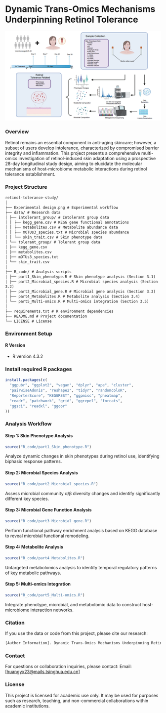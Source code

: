 # Dynamic Trans-Omics Mechanisms Underpinning Retinol Tolerance


![Experimental Design](Experimental%20design.png)


### Overview

Retinol remains an essential component in anti-aging skincare; however, a subset of users develop intolerance, characterized by compromised barrier integrity and inflammation. This project presents a comprehensive multi-omics investigation of retinol-induced skin adaptation using a prospective 28-day longitudinal study design, aiming to elucidate the molecular mechanisms of host-microbiome metabolic interactions during retinol tolerance establishment.

### Project Structure

```plaintext
retinol-tolerance-study/
│
├── Experimental design.png # Experimental workflow
├── data/ # Research data
│ ├── intolerant_group/ # Intolerant group data
│ │ ├── kegg_gene.csv # KEGG gene functional annotations
│ │ ├── metabolites.csv # Metabolite abundance data
│ │ ├── mOTUs3_species.txt # Microbial species abundance
│ │ └── skin_trait.csv # Skin phenotype data
│ └── tolerant_group/ # Tolerant group data
│ ├── kegg_gene.csv
│ ├── metabolites.csv
│ ├── mOTUs3_species.txt
│ └── skin_trait.csv
│
├── R_code/ # Analysis scripts
│ ├── part1_Skin_phenotype.R # Skin phenotype analysis (Section 3.1)
│ ├── part2_Microbial_species.R # Microbial species analysis (Section 3.2)
│ ├── part3_Microbial_gene.R # Microbial gene analysis (Section 3.3)
│ ├── part4_Metabolites.R # Metabolite analysis (Section 3.4)
│ └── part5_Multi-omics.R # Multi-omics integration (Section 3.5)
│
├── requirements.txt # R environment dependencies
├── README.md # Project documentation
└── LICENSE # License
```

### Environment Setup

#### R Version
- R version 4.3.2

### Install required R packages
```r
install.packages(c(
  "ggpubr", "ggplot2", "vegan", "dplyr", "ape", "cluster",
  "pairwiseAdonis", "reshape2", "tidyr", "randomcoloR",
  "ReporterScore", "KEGGREST", "ggpmisc", "pheatmap",
  "readr", "patchwork", "grid", "ggrepel", "forcats",
  "ggsci", "readxl", "ggcor"
))
```

### Analysis Workflow

#### Step 1: Skin Phenotype Analysis
```r
source("R_code/part1_Skin_phenotype.R")
```
Analyze dynamic changes in skin phenotypes during retinol use, identifying biphasic response patterns.

#### Step 2: Microbial Species Analysis
```r
source("R_code/part2_Microbial_species.R")
```
Assess microbial community α/β diversity changes and identify significantly different key species.

#### Step 3: Microbial Gene Function Analysis
```r
source("R_code/part3_Microbial_gene.R")
```
Perform functional pathway enrichment analysis based on KEGG database to reveal microbial functional remodeling.

#### Step 4: Metabolite Analysis
```r
source("R_code/part4_Metabolites.R")
```
Untargeted metabolomics analysis to identify temporal regulatory patterns of key metabolic pathways.

#### Step 5: Multi-omics Integration
```r
source("R_code/part5_Multi-omics.R")
```
Integrate phenotype, microbial, and metabolomic data to construct host-microbiome interaction networks.


### Citation
If you use the data or code from this project, please cite our research:
```r
[Author Information]. Dynamic Trans-Omics Mechanisms Underpinning Retinol Tolerance: Stage-specific Reconstruction of Skin Barrier Function and Host--Microbiome Metabolic Interactions. [Journal Information], [Year].
```

### Contact
For questions or collaboration inquiries, please contact:
Email: [huangyx23@mails.tsinghua.edu.cn]

### License
This project is licensed for academic use only. It may be used for purposes such as research, teaching, and non-commercial collaborations within academic institutions.

